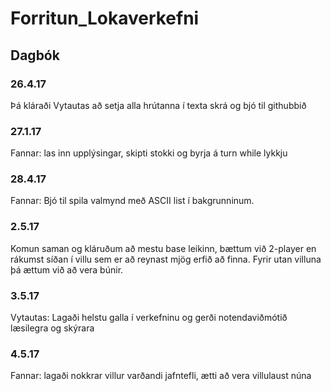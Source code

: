 # Forritun_Lokaverkefni
## Dagbók
### 26.4.17
Þá kláraði Vytautas að setja alla hrútanna í texta skrá og bjó til githubbið
### 27.1.17
Fannar: las inn upplýsingar, skipti stokki og byrja á turn while lykkju
### 28.4.17
Fannar: Bjó til spila valmynd með ASCII list í bakgrunninum.
### 2.5.17
Komun saman og kláruðum að mestu base leikinn, bættum við 2-player en rákumst síðan í villu sem er að reynast mjög erfið að finna.
Fyrir utan villuna þá ættum við að vera búnir.
### 3.5.17
Vytautas: Lagaði helstu galla í verkefninu og gerði notendaviðmótið læsilegra og skýrara
### 4.5.17
Fannar: lagaði nokkrar villur varðandi jafntefli, ætti að vera villulaust núna
